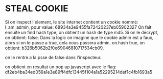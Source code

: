 # STEAL COOKIE

Si on inspect l'element, le site internet contient un cookie nommé: I_am_admin,  pour value: 68934a3e9455fa72420237eb05902327
On fait ensuite un find hash type, on obtient un hash de type md5.
Si on le decrypt, on obtient: false.
Dans la logic on imagine que le cookie admin est a faux, alors si on le passe a true, cela nous passera admin. on hash true, on obtient: b326b5062b2f0e69046810717534cb09,

on le rentre a la psse de false dans l'inspecteur.

on obtient en resultat un pop up javascript avec le flag: df2eb4ba34ed059a1e3e89ff4dfc13445f104a1a52295214def1c4fb1693a5
